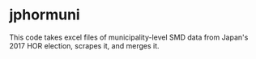 # jphormuni
 
This code takes excel files of municipality-level SMD data from Japan's 2017 HOR election, scrapes it, and merges it. 
